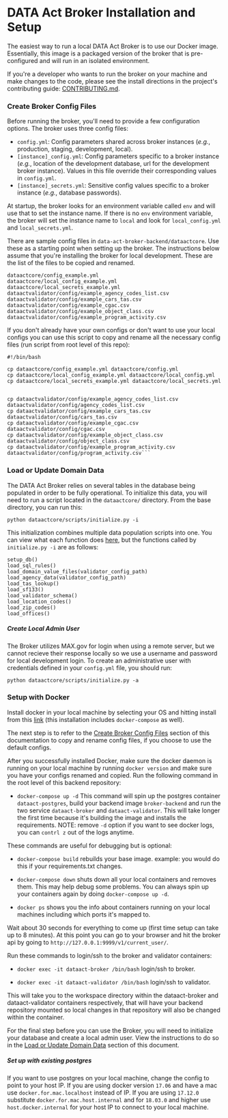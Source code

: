 # DATA Act Broker Installation and Setup

The easiest way to run a local DATA Act Broker is to use our Docker image. Essentially, this image is a packaged version of the broker that is pre-configured and will run in an isolated environment.

If you're a developer who wants to run the broker on your machine and make changes to the code, please see the install directions in the project's contributing guide: [CONTRIBUTING.md](CONTRIBUTING.md "project contributing guide").

### Create Broker Config Files

Before running the broker, you'll need to provide a few configuration options. The broker uses three config files:

* `config.yml`: Config parameters shared across broker instances (_e.g._, production, staging, development, local).
* `[instance]_config.yml`: Config parameters specific to a broker instance (_e.g._, location of the development database, url for the development broker instance). Values in this file override their corresponding values in `config.yml`.
* `[instance]_secrets.yml`: Sensitive config values specific to a broker instance (_e.g._, database passwords).

At startup, the broker looks for an environment variable called `env` and will use that to set the instance name. If there is no `env` environment variable, the broker will set the instance name to `local` and look for `local_config.yml` and `local_secrets.yml`.

There are sample config files in `data-act-broker-backend/dataactcore`. Use these as a starting point when setting up the broker. The instructions below assume that you're installing the broker for local development.
These are the list of the files to be copied and renamed.
```
dataactcore/config_example.yml
dataactcore/local_config_example.yml
dataactcore/local_secrets_example.yml
dataactvalidator/config/example_agency_codes_list.csv
dataactvalidator/config/example_cars_tas.csv
dataactvalidator/config/example_cgac.csv
dataactvalidator/config/example_object_class.csv
dataactvalidator/config/example_program_activity.csv
```
If you don't already have your own configs or don't want to use your local configs you can use this script to copy and rename all the necessary config files (run script from root level of this repo):
```
#!/bin/bash

cp dataactcore/config_example.yml dataactcore/config.yml
cp dataactcore/local_config_example.yml dataactcore/local_config.yml
cp dataactcore/local_secrets_example.yml dataactcore/local_secrets.yml


cp dataactvalidator/config/example_agency_codes_list.csv dataactvalidator/config/agency_codes_list.csv
cp dataactvalidator/config/example_cars_tas.csv dataactvalidator/config/cars_tas.csv
cp dataactvalidator/config/example_cgac.csv dataactvalidator/config/cgac.csv
cp dataactvalidator/config/example_object_class.csv dataactvalidator/config/object_class.csv
cp dataactvalidator/config/example_program_activity.csv dataactvalidator/config/program_activity.csv```
```

### Load or Update Domain Data

The DATA Act Broker relies on several tables in the database being populated in order to be fully operational. To initialize this data, you will need to run a script located in the `dataactcore/` directory. From the base directory, you can run this:
```
python dataactcore/scripts/initialize.py -i
```

This initialization combines multiple data population scripts into one. You can view what each function does [here](https://github.com/fedspendingtransparency/data-act-broker-backend/blob/master/dataactcore/scripts/initialize.py), but the functions called by `initialize.py -i` are as follows:
```
setup_db()
load_sql_rules()
load_domain_value_files(validator_config_path)
load_agency_data(validator_config_path)
load_tas_lookup()
load_sf133()
load_validator_schema()
load_location_codes()
load_zip_codes()
load_offices()
```

##### Create Local Admin User

The Broker utilizes MAX.gov for login when using a remote server, but we cannot recieve their response locally so we use a username and password for local development login. To create an administrative user with credentials defined in your `config.yml` file, you should run:
```
python dataactcore/scripts/initialize.py -a
```

### Setup with Docker

Install docker in your local machine by selecting your OS and hitting install from this [link](https://docs.docker.com/install/) (this installation includes `docker-compose` as well).

The next step is to refer to the [Create Broker Config Files](https://github.com/fedspendingtransparency/data-act-broker-backend/blob/development/doc/INSTALL.md#create-broker-config-files) section of this documentation to copy and rename config files, if you choose to use the default configs.

After you successfully installed Docker, make sure the docker daemon is running on your local machine by running `docker version` and make sure you have your configs renamed and copied. Run the following command in the root level of this backend repository:

- `docker-compose up -d`  This command will spin up the postgres container `dataact-postgres`, build your backend image `broker-backend` and run the two service `dataact-broker` and `dataact-validator`. This will take longer the first time because it's building the image and installs the requirements. NOTE: remove `-d` option if you want to see docker logs, you can `contrl z` out of the logs anytime.

These commands are useful for debugging but is optional:

- `docker-compose build` rebuilds your base image. example: you would do this if your requirements.txt changes.

- `docker-compose down` shuts down all your local containers and removes them. This may help debug some problems. You can always spin up your containers again by doing `docker-compose up -d`.

- `docker ps` shows you the info about containers running on your local machines including which ports it's mapped to.

Wait about 30 seconds for everything to come up (first time setup can take up to 8 minutes). At this point you can go to your browser and hit the broker api by going to `http://127.0.0.1:9999/v1/current_user/`.

Run these commands to login/ssh to the broker and validator containers:

- `docker exec -it dataact-broker /bin/bash` login/ssh to broker.

- `docker exec -it dataact-validator /bin/bash` login/ssh to validator.

This will take you to the workspace directory within the dataact-broker and dataact-validator containers respectively, that will have your backend repository mounted so local changes in that repository will also be changed within the container.

For the final step before you can use the Broker, you will need to initialize your database and create a local admin user. View the instructions to do so in the [Load or Update Domain Data](https://github.com/fedspendingtransparency/data-act-broker-backend/blob/development/doc/INSTALL.md#load-or-update-domain-data) section of this document.

##### Set up with existing postgres

If you want to use postgres on your local machine, change the config to point to your host IP. If you are using docker version `17.06` and have a mac use `docker.for.mac.localhost` instead of IP. If you are using `17.12.0` substitute `docker.for.mac.host.internal` and for `18.03.0` and higher use `host.docker.internal` for your host IP to connect to your local machine.
